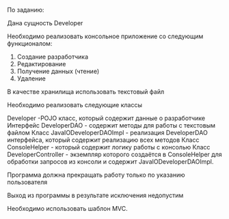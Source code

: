 ﻿По заданию:

Дана сущность Developer

Необходимо реализовать консольное приложение со следующим функционалом:

1. Создание разработчика
2. Редактирование
3. Получение данных (чтение)
4. Удаление

В качестве хранилища использовать текстовый файл

Необходимо реализовать следующие классы

Developer -POJO класс, который содержит данные о разработчике
Интерфейс DeveloperDAO - содержит методы для работы с текстовым файлом
Класс JavaIODeveloperDAOImpl - реализация DeveloperDAO интерфейса, который содержит реализацию всех методов
Класс ConsoleHelper - который содержит логику работы с консолью
Класс DeveloperController - экземпляр которого создаётся в ConsoleHelper для обработки запросов из консоли и содержит JavaIODeveloperDAOImpl.

Программа должна прекращать работу только по указанию пользователя

Выход из программы в результате исключения недопустим

Необходимо использовать шаблон MVC.